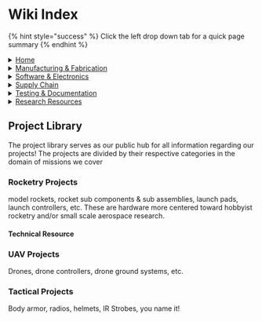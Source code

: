 # Wiki Index

{% hint style="success" %}
Click the left drop down tab for a quick page summary
{% endhint %}

<details>

<summary><a href="../">Home</a></summary>

Homepage and landing page for the wiki

</details>

<details>

<summary><a href="../manufacturing-and-fabrication/">Manufacturing &#x26; Fabrication</a></summary>

Library of resources and reference about 3D printing, CNC machining, and anything manufacturing or fabrication.

</details>

<details>

<summary><a href="../software-and-electronics/">Software &#x26; Electronics</a></summary>



</details>

<details>

<summary><a href="../supply-chain/">Supply Chain</a></summary>



</details>

<details>

<summary><a href="../testing-and-documentation/">Testing &#x26; Documentation</a></summary>



</details>

<details>

<summary><a href="../page-3.md">Research Resources</a></summary>



</details>

##

## Project Library

The project library serves as our public hub for all information regarding our projects! The projects are divided by their respective categories in the domain of missions we cover

### Rocketry Projects

model rockets, rocket sub components & sub assemblies, launch pads, launch controllers, etc. These are hardware more centered toward hobbyist rocketry and/or small scale aerospace research.

#### Technical Resource

### UAV Projects

Drones, drone controllers, drone ground systems, etc.&#x20;

### Tactical Projects

Body armor, radios, helmets, IR Strobes, you name it!
